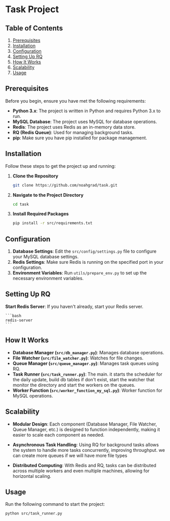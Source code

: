 # Task Project

## Table of Contents

1. [Prerequisites](#prerequisites)
2. [Installation](#installation)
3. [Configuration](#configuration)
4. [Setting Up RQ](#setting-up-rq)
5. [How It Works](#how-it-works)
6. [Scalability](#scalability)
7. [Usage](#usage)

## Prerequisites

Before you begin, ensure you have met the following requirements:

- **Python 3.x**: The project is written in Python and requires Python 3.x to run.
- **MySQL Database**: The project uses MySQL for database operations.
- **Redis**: The project uses Redis as an in-memory data store.
- **RQ (Redis Queue)**: Used for managing background tasks.
- **pip**: Make sure you have pip installed for package management.

## Installation

Follow these steps to get the project up and running:

1. **Clone the Repository**

    ```bash
    git clone https://github.com/noahgrad/task.git
    ```

2. **Navigate to the Project Directory**

    ```bash
    cd task
    ```

3. **Install Required Packages**

    ```bash
    pip install -r src/requirements.txt
    ```

## Configuration

1. **Database Settings**: Edit the `src/config/settings.py` file to configure your MySQL database settings.
2. **Redis Settings**: Make sure Redis is running on the specified port in your configuration.
3. **Environment Variables**: Run `utils/prepare_env.py` to set up the necessary environment variables.

## Setting Up RQ

 **Start Redis Server**: If you haven't already, start your Redis server.

    ```bash
    redis-server
    ```

## How It Works
- **Database Manager (`src/db_manager.py`)**: Manages database operations.
- **File Watcher (`src/file_watcher.py`)**: Watches for file changes.
- **Queue Manager (`src/queue_manager.py`)**: Manages task queues using RQ.
- **Task Runner (`src/task_runner.py`)**: The main. it starts the scheduler for the daily update, build db tables if don't exist,
  start the watcher that monitor the directory and start the workers on the queues.
- **Worker Function (`src/worker_function_my_sql.py`)**: Worker function for MySQL operations.

## Scalability

- **Modular Design**: Each component (Database Manager, File Watcher, Queue Manager, etc.) is designed to function independently, making it easier to scale each component as needed.
  
- **Asynchronous Task Handling**: Using RQ for background tasks allows the system to handle more tasks concurrently, improving throughput. we can create more queues
  if we will have more file types

- **Distributed Computing**: With Redis and RQ, tasks can be distributed across multiple workers and even multiple machines, allowing for horizontal scaling.

## Usage

Run the following command to start the project:

```bash
python src/task_runner.py


